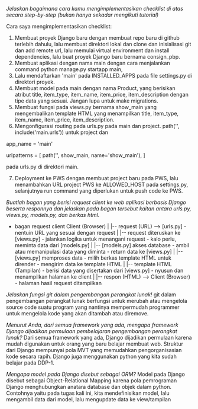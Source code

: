*Jelaskan bagaimana cara kamu mengimplementasikan checklist di atas secara step-by-step (bukan hanya sekadar mengikuti tutorial)*

Cara saya mengimplementasikan checklist:
1. Membuat proyek Django baru dengan membuat repo baru di github terlebih dahulu, lalu membuat direktori lokal dan clone dan inisialisasi git dan add remote url, lalu memulai virtual environment dan install dependencies, lalu buat proyek Django baru bernama consign_pbp.
2. Membuat aplikasi dengan nama main dengan cara menjalankan command python manage.py startapp main, 
3. Lalu mendaftarkan 'main' pada INSTALLED_APPS pada file settings.py di direktori proyek.
4. Membuat model pada main dengan nama Product, yang berisikan atribut title, item_type, item_name, item_price, item_description dengan tipe data yang sesuai. Jangan lupa untuk make migrations.
5. Membuat fungsi pada views.py bernama show_main yang mengembalikan template HTML yang menampilkan title, item_type, item_name, item_price, item_description.
6. Mengonfigurasi routing pada urls.py pada main dan project. path('', include('main.urls')) untuk project dan 

app_name = 'main'

urlpatterns = [
    path('', show_main, name='show_main'),
]

pada urls.py di direktori main.

7. Deployment ke PWS dengan membuat project baru pada PWS, lalu menambahkan URL project PWS ke ALLOWED_HOST pada settings.py, selanjutnya run command yang diperlukan untuk push code ke PWS.

*Buatlah bagan yang berisi request client ke web aplikasi berbasis Django beserta responnya dan jelaskan pada bagan tersebut kaitan antara urls.py, views.py, models.py, dan berkas html.*

- bagan request client 
Client (Browser)
    |
    |-- request (URL) --> [urls.py]
                         - nentuin URL yang sesuai dengan request
    |
    |-- request diteruskan ke [views.py]
                         - jalankan logika untuk menangani request
                         - kalo perlu, meminta data dari [models.py]
    |
    |-- [models.py] akses database
                         - ambil atau memanipulasi data yang diminta
                         - return data ke [views.py]
    |
    |-- [views.py] memproses data
                         - milih berkas template HTML untuk dirender
                         - mengirim data ke template HTML
    |
    |-- template HTML (Tampilan)
                         - berisi data yang disertakan dari [views.py]
                         - nyusun dan menampilkan halaman ke client
    |
    |-- respon (HTML) --> Client (Browser)
                         - halaman hasil request ditampilkan


*Jelaskan fungsi git dalam pengembangan perangkat lunak!*
git dalam pengembangan perangkat lunak berfungsi untuk merubah atau mengelola source code suatu program yang nantinya mempermudah programmer untuk mengelola kode yang akan ditambah atau diremove.

*Menurut Anda, dari semua framework yang ada, mengapa framework Django dijadikan permulaan pembelajaran pengembangan perangkat lunak?*
Dari semua framework yang ada, Django dijadikan permulaan karena mudah digunakan untuk orang yang baru belajar membuat web. Struktur dari Django mempunyai pola MVT yang memudahkan pengorganisasian kode secara rapih. Django juga menggunakan python yang kita sudah belajar pada DDP-1. 

*Mengapa model pada Django disebut sebagai ORM?*
Model pada Django disebut sebagai Object-Relational Mapping karena pola pemrograman Django menghubungkan anatara database dan objek dalam python. Contohnya yaitu pada tugas kali ini, kita mendefinisikan model, lalu mengambil data dari model, lalu mengupdate data ke view/tampilan